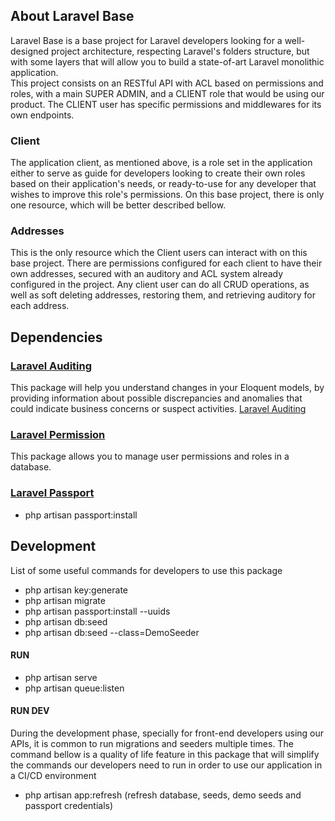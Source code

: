 ## About Laravel Base

Laravel Base is a base project for Laravel developers looking for a well-designed project architecture, respecting Laravel's 
folders structure, but with some layers that will allow you to build a state-of-art Laravel monolithic application.<br>
This project consists on an RESTful API with ACL based on permissions and roles, with a main SUPER ADMIN, and a CLIENT role
that would be using our product.
The CLIENT user has specific permissions and middlewares for its own endpoints.

### Client
The application client, as mentioned above, is a role set in the application either to serve as guide for developers looking to
create their own roles based on their application's needs, or ready-to-use for any developer that wishes to improve this role's
permissions. On this base project, there is only one resource, which will be better described bellow.

### Addresses
This is the only resource which the Client users can interact with on this base project. There are permissions configured for each client to have
their own addresses, secured with an auditory and ACL system already configured in the project. Any client user can do all CRUD operations,
as well as soft deleting addresses, restoring them, and retrieving auditory for each address.

## Dependencies

### [Laravel Auditing](http://www.laravel-auditing.com/)

This package will help you understand changes in your Eloquent models, by providing information
about possible discrepancies and anomalies that could indicate business concerns or suspect activities. [Laravel Auditing](http://www.laravel-auditing.com/)

### [Laravel Permission](https://spatie.be/docs/laravel-permission/v4/prerequisites)

This package allows you to manage user permissions and roles in a database.

### [Laravel Passport](https://laravel.com/docs/8.x/passport)

- php artisan passport:install

## Development

List of some useful commands for developers to use this package

- php artisan key:generate
- php artisan migrate
- php artisan passport:install --uuids
- php artisan db:seed
- php artisan db:seed --class=DemoSeeder

#### RUN
- php artisan serve
- php artisan queue:listen

#### RUN DEV
During the development phase, specially for front-end developers using our APIs,
it is common to run migrations and seeders multiple times.
The command bellow is a quality of life feature in this package that
will simplify the commands our developers need to run in order to use our application
in a CI/CD environment

- php artisan app:refresh (refresh database, seeds, demo seeds and passport credentials)
